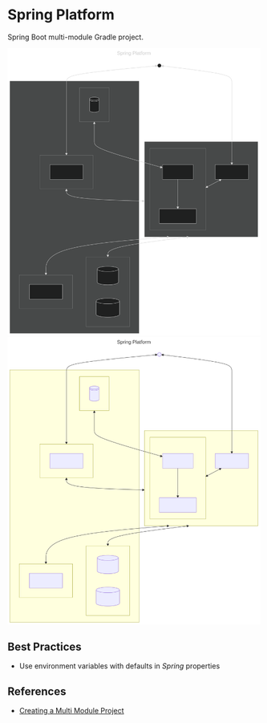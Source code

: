 # Spring Platform
Spring Boot multi-module Gradle project.

![System Architecture Dark](./docs/images/system-architecture-dark.svg#gh-dark-mode-only)
![System Architecture Light](./docs/images/system-architecture-light.svg#gh-light-mode-only)


## Best Practices
- Use environment variables with defaults in _Spring_ properties


## References
- [Creating a Multi Module Project](https://spring.io/guides/gs/multi-module)